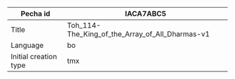 |Pecha id | IACA7ABC5
| --- | --- 
|Title | Toh_114-The_King_of_the_Array_of_All_Dharmas-v1 
|Language | bo
|Initial creation type | tmx